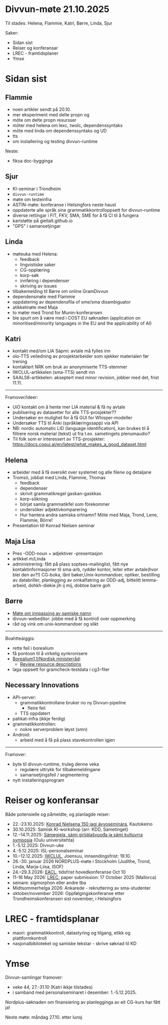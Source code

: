# Divvun-møte 21.10.2025

Til stades: Helena, Flammie, Katri, Børre, Linda, Sjur

Saker:

- Sidan sist
- Reiser og konferansar
- LREC - framtidsplaner
- Ymse

# Sidan sist

## Flammie

* noen artikler sendt på 20.10.
* mer eksperiment med delte propn og
* möte om delte propn resursser
* möter med helena om lexc, twolc, dependenssyntaks
* möte med linda om dependenssyntaks og UD
* tts
* om installering og testing divvun-runtime

Neste:
- fiksa doc-bygginga

## Sjur

- KI-seminar i Trondheim
- `divvun-runtime`
- møte om testeinfra
- ASTIN-møte: konferanse i Helsingfors neste haust
- oppdaterte alle språk sine grammatikkontrolloppsett for divvun-runtime
- diverse rettingar i FIT, FKV, SMA, SME for å få CI til å fungera
- kartstøtte på giellalt.github.io
- "GPS" i samansetjingar

## Linda

- møteuka med Helena:
    - feedback
    - lingvistiske saker
    - CG-opplæring
    - korp-søk
    - innføring i dependenser
    - skriving av issues
- tilbakemelding til Børre om online GramDivvun
- dependensmøte med Flammie
- oppdatering av dependensfila of sme/sma disambiguator
- atikkelmøte med Maja
- to møter med Trond for Munin-konferansen
- ble spurt om å være med i COST EU søknaden (application on minoritised/minority languages in the EU and the applicability of AI)

## Katri

- kontakt med/om LIA Sápmi: avtale må fylles inn 
- olo-TTS veiledning av prosjektarbeider som sjekker materialen før trening
- kontaktert NRK om bruk av anonymiserte TTS-stemmer
- IWCLUL-artikkelen (sma-TTS) sendt inn
- SAALS6-artikkelen: akseptert med minor revision, jobber med det, frist 11.11.

---
Framover/Ideer:
- UiO kontakt om å hente mer LIA material & få ny avtale
- publisering av datasetter for alle TTS-prosjekter??
- Undersøker en mulighet for å få GUI for Whisper-modeller
- Undersøker TTS til Anki (språklæringssapp) via API
- NB: nordic automatic LID (language
  identification), kan brukes til å filtrere norsk
  material (tekst) ut fra t.ex. sametingets
  plenumaudio?
- Til folk som er interessert av TTS-prosjekter: <https://docs.coqui.ai/en/latest/what_makes_a_good_dataset.html>

## Helena

- arbeider med å få oversikt over systemet og alle filene og detaljane
- Tromsö, jobbat med Linda, Flammie, Thomas
    - feedback
    - dependenser
    - skrivit grammatikregel gaskan-gaskkas
    - korp-sökning
    - börjat samla grammatikfel som förekommer
    - undersöker adjektivkomparering 
    - Hur hantera andra samiska ortnamn? Möte med Maja, Trond, Lene, Flammie, Börre! 
- Presentation till Konrad Nielsen seminar

## Maja Lisa

- Pres -ODD-noun + adjektiver -presentasjon
- artikkel m/Linda
- administrering: fått på plass soptses-mailinglist, fått nye kontaktinformasjoner til sma-arb, rydder kontor, leiter etter  avtale(hvor blei den av?!) CG-boka, lånt bøker,Unix-kommandoer, optiker, bestilling av databriller, planlegging av omkalfatring av ODD-adj, bittelitt lemma-arbeid, dohkh-diekie jih ij mij, dobtoe barre goh

## Børre

- [Møte om innpassing av samiske namn](https://divvungiellatekno.github.io/giellalt.uit.no/admin/meetings/2025-10-17-shared-lexc.html)
- divvun-webeditor: jobbe med å få kontroll over oppmerking
- råd og vink om unix-kommandoer og slikt

---
Boahtteáiggis:
- rette feil i borealium
- få pontoon til å virkelig synkronisere
- [Borealium1.1/Nordisk ministerråd](https://github.com/orgs/borealium/projects/1):
    - [Review resource descriptions](https://github.com/borealium/borealium.org/issues/53)
- laga oppsett for gramcheck-testdata i cg3-filer


## Necessary Innovations

- API-server:
    - grammatikkontrollane bruker no ny Divvun-pipeline
        - fleire feil
    - TTS oppdatert
- pahkat-infra (ikkje ferdig)
- grammatikkontrollen:
    - nokre serverproblem løyst (smn)
- Android:
    - arbeid med å få på plass stavekontrollen igjen

---

Framover:

- byte til divvun-runtime, truleg denne veka
    - regulære uttrykk for tilbakemeldingane
    - samansetjingsfeil / segmentering
- nytt installeringsprogram

# Reiser og konferansar

Både potensielle og påmeldte, og planlagde reiser:

- 22.-23.10.2025: [Konrad Nielsena 150 jagi ávvoseminára](https://samas.no/se/a/konrad-nielsena-150-jagi-avvoseminara), Kautokeino
- 30.10.2025: Samisk KI-workshop (arr: KDD, Sametinget)
- 12.–14.11.2025: [Sámegiela, sámi girjjálašvuođa ja sámi kultuvrra symposia](https://www.giella.org/activities/2sYRWo6uaqFky5SkPzAkxF) (Oulu universitehta)
- 1.-5.12.2025: Divvun-uke
- 4.-5.12.2025: ISL-personalseminar
- 10.–12.12.2025: [IWCLUL](https://acl-sigur.github.io/iwclul2025.html), Joensuu, innsendingsfrist: 19.10.
- 26.-30. januar 2026 NORDPLUS-møte i Stockholm (Judithe, Trond, Linda, Marja-Liisa, ISOF)
- 24.–29.3.2026: [EACL](https://2026.eacl.org/calls/papers/), tidsfrist hovedkonferanse Oct 10 
- 11-16 May 2026: [LREC](https://lrec2026.info), paper submission: 17 October 2025 (Mallorca)
- seinare: sigmorphon eller andre tba
- Midtsommerhelga 2026: Ankarede - rekruttering av sma-studenter 
- oktober/november 2026: Oppfølgingskonferanse etter Trondheimskonferansen sist november, i Helsingfors

# LREC - framtidsplanar

- maori: grammatikkontroll, datastyring og tilgang, etikk og plattformkontroll
- nasjonalbiblioteket og samiske tekstar - skrive søknad til KD

# Ymse

Divvun-samlingar framover:
- veke 44, 27.-31.10 (Katri ikkje tilstades)
- i samband med personalseminaret i desember: 1.-5.12.2025.

Nordplus-søknaden om finansiering av planlegginga av eit CG-kurs har fått ja!

Neste møte: måndag 27.10. etter lunsj
